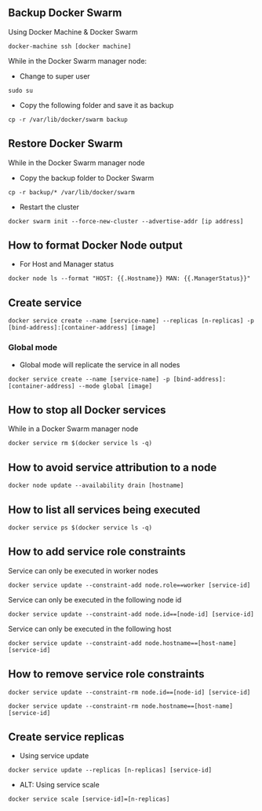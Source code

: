 
## Backup Docker Swarm

Using Docker Machine & Docker Swarm

```{sh}
docker-machine ssh [docker machine]
```

While in the Docker Swarm manager node:

- Change to super user

```{sh}
sudo su
```

- Copy the following folder and save it as backup

```{sh}
cp -r /var/lib/docker/swarm backup
```

## Restore Docker Swarm

While in the Docker Swarm manager node

- Copy the backup folder to Docker Swarm

```{sh}
cp -r backup/* /var/lib/docker/swarm 
```

- Restart the cluster

```{sh}
docker swarm init --force-new-cluster --advertise-addr [ip address]
```

## How to format Docker Node output 

- For Host and Manager status

```{sh}
docker node ls --format "HOST: {{.Hostname}} MAN: {{.ManagerStatus}}"
```
## Create service 

```{sh}
docker service create --name [service-name] --replicas [n-replicas] -p [bind-address]:[container-address] [image]
```

### Global mode

- Global mode will replicate the service in all nodes

```{sh}
docker service create --name [service-name] -p [bind-address]:[container-address] --mode global [image]
```


## How to stop all Docker services

While in a Docker Swarm manager node

```{sh}
docker service rm $(docker service ls -q)
```

## How to avoid service attribution to a node

```{sh}
docker node update --availability drain [hostname]
```

## How to list all services being executed

```{sh}
docker service ps $(docker service ls -q)
```

## How to add service role constraints

Service can only be executed in worker nodes

```{sh}
docker service update --constraint-add node.role==worker [service-id]
```

Service can only be executed in the following node id

```{sh}
docker service update --constraint-add node.id==[node-id] [service-id]
```

Service can only be executed in the following host
```{sh}
docker service update --constraint-add node.hostname==[host-name] [service-id]
```

## How to remove service role constraints


```{sh}
docker service update --constraint-rm node.id==[node-id] [service-id]

docker service update --constraint-rm node.hostname==[host-name] [service-id]
```

## Create service replicas

- Using service update

```{sh}
docker service update --replicas [n-replicas] [service-id]
```
- ALT: Using service scale

```{sh}
docker service scale [service-id]=[n-replicas]
```
